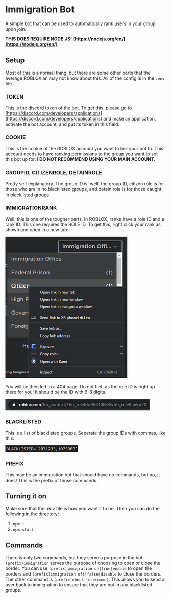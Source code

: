 # Immigration Bot
A simple bot that can be used to automatically rank users in your group upon join.

**THIS DOES REQUIRE NODE.JS! [https://nodejs.org/en/](https://nodejs.org/en/)**

## Setup

Most of this is a normal thing, but there are some other parts that the average ROBLOXian may not know about this.
All of the config is in the `.env` file.

### TOKEN
This is the discord token of the bot. To get this, please go to [https://discord.com/developers/applications](https://discord.com/developers/applications) and make an application, activate the bot account, and put its token in this field.

### COOKIE
This is the cookie of the ROBLOX account you want to link your bot to. This account needs to have ranking permissions to the group you want to set this bot up for. **I DO NOT RECOMMEND USING YOUR MAIN ACCOUNT.**

### GROUPID, CITIZENROLE, DETAINROLE
Pretty self explanatory. The group ID is, well, the group ID, citizen role is for those who are in no blacklisted groups, and detain role is for those caught in blacklisted groups.

### IMMIGRATIONRANK
Well, this is one of the tougher parts. In ROBLOX, ranks have a role ID and a rank ID. This one requires the ROLE ID. To get this, right click your rank as shown and open in a new tab:

![rightclick](readmeassets/rightclick.png)

You will be then led to a 404 page. Do not fret, as the role ID is right up there for you! It should be the ID with 6-8 digits.

![roleid](readmeassets/roleid.png)

### BLACKLISTED
This is a list of blacklisted groups. Seperate the group IDs with commas, like this:

![blacklisted](readmeassets/blacklisted.png)

### PREFIX
This may be an immigration bot that should have no commands, but no, it does! This is the prefix of those commands.

## Turning it on
Make sure that the .env file is how you want it to be. Then you can do the following in the directory:
  1. `npm i`
  2. `npm start`

## Commands
There is only two commands, but they serve a purpose in the bot. `(prefix)immigration` serves the purpose of choosing to open or close the border. You can use `(prefix)immigration on|true|enable` to open the borders and `(prefix)immigration off|false|disable` to close the borders.
The other command is `(prefix)check (username)`. This allows you to send a user back to immigration to ensure that they are not in any blacklisted groups.
